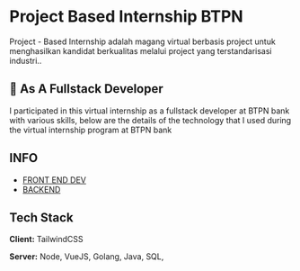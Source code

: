 # Project Based Internship BTPN
Project - Based Internship adalah magang virtual berbasis project untuk menghasilkan kandidat berkualitas melalui project yang terstandarisasi industri.. 

## 🚀 As A Fullstack Developer
I participated in this virtual internship as a fullstack developer at BTPN bank with various skills, below are the details of the technology that I used during the virtual internship program at BTPN bank

## INFO

 - [FRONT END DEV](#)
 - [BACKEND](#)
 

## Tech Stack

**Client:** TailwindCSS

**Server:** Node, VueJS, Golang, Java, SQL,




